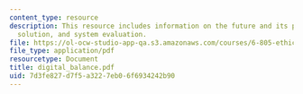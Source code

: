 ```yaml
---
content_type: resource
description: This resource includes information on the future and its problem, the
  solution, and system evaluation.
file: https://ol-ocw-studio-app-qa.s3.amazonaws.com/courses/6-805-ethics-and-the-law-on-the-electronic-frontier-fall-2005/7d3fe827d7f5a3227eb06f6934242b90_digital_balance.pdf
file_type: application/pdf
resourcetype: Document
title: digital_balance.pdf
uid: 7d3fe827-d7f5-a322-7eb0-6f6934242b90
---
```

